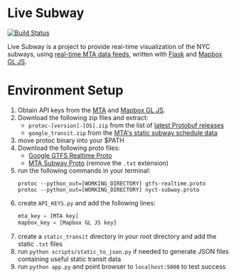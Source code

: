 # Live Subway

[![Build Status](https://travis-ci.org/ADI-Labs/livesubway.svg?branch=master)](https://travis-ci.org/ADI-Labs/livesubway)

Live Subway is a project to provide real-time visualization of the NYC subways, using [real-time MTA data feeds](http://datamine.mta.info/feed-documentation), written with [Flask](flask.pocoo.org) and [Mapbox GL JS](https://www.mapbox.com/mapbox-gl-js/).

# Environment Setup
1. Obtain API keys from the [MTA](http://datamine.mta.info/user/register) and [Mapbox GL JS](https://www.mapbox.com/help/create-api-access-token/).
2. Download the following zip files and extract:
    - `protoc-[version]-[OS].zip` from the list of [latest Protobuf releases](https://github.com/google/protobuf/releases/latest)
    - `google_transit.zip` from the [MTA's static subway schedule data](http://web.mta.info/developers/data/nyct/subway/google_transit.zip)
3. move protoc binary into your $PATH
4. Download the following proto files:
    - [Google GTFS Realtime Proto](https://developers.google.com/transit/gtfs-realtime/gtfs-realtime.proto)
    - [MTA Subway Proto](http://datamine.mta.info/sites/all/files/pdfs/nyct-subway.proto.txt) (remove the `.txt` extension)
5. run the following commands in your terminal:
    ```
    protoc --python_out=[WORKING_DIRECTORY] gtfs-realtime.proto
    protoc --python_out=[WORKING_DIRECTORY] nyct-subway.proto
    ```
6. create `API_KEYS.py` and add the following lines:
    ```python
    mta_key = [MTA key]
    mapbox_key = [Mapbox GL JS key]
    ```
7. create a `static_transit` directory in your root directory and add the static `.txt` files 
8. run `python scripts/static_to_json.py` if needed to generate JSON files containing useful static transit data
9. run `python app.py` and point browser to `localhost:5000` to test success  
